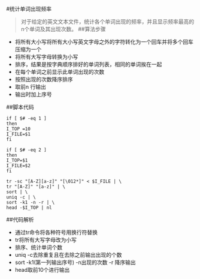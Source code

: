 #统计单词出现频率
>对于给定的英文文本文件，统计各个单词出现的频率，并且显示频率最高的n个单词及其出现次数。
##算法步骤
* 将所有大小写将所有大小写英文字母之外的字符转化为一个回车并将多个回车压缩为一个
* 将所有大写字母转换为小写
* 排序，结果是按字典顺序排好的单词列表，相同的单词挨在一起
*  在每个单词之前显示此单词出现的次数
* 按照出现的次数降序排序
* 取前n 行输出
* 输出时加上序号

##脚本代码
```
if [ $# -eq 1 ]
then
I_TOP =10
I_FILE=$1
fi

if [ $# -eq 2 ]
then
I_TOP=$1
I_FILE=$2
fi

tr -sc "[A-Z][a-z]" "[\012*]" < $I_FILE | \
tr "[A-Z]" "[a-z]" | \
sort | \
uniq -c | \
sort -k1 -n -r | \
head -$I_TOP | nl
```
##代码解析
  * 通过tr命令将各种符号用换行符替换
  * tr将所有大写字母改为小写
  * 排序、统计单词个数
  * uniq -c去除重复且在去除之前输出出现的个数
  * sort -k1(第一列输出序号) -n出现的次数 -r 降序输出
  * head取前10个进行输出
